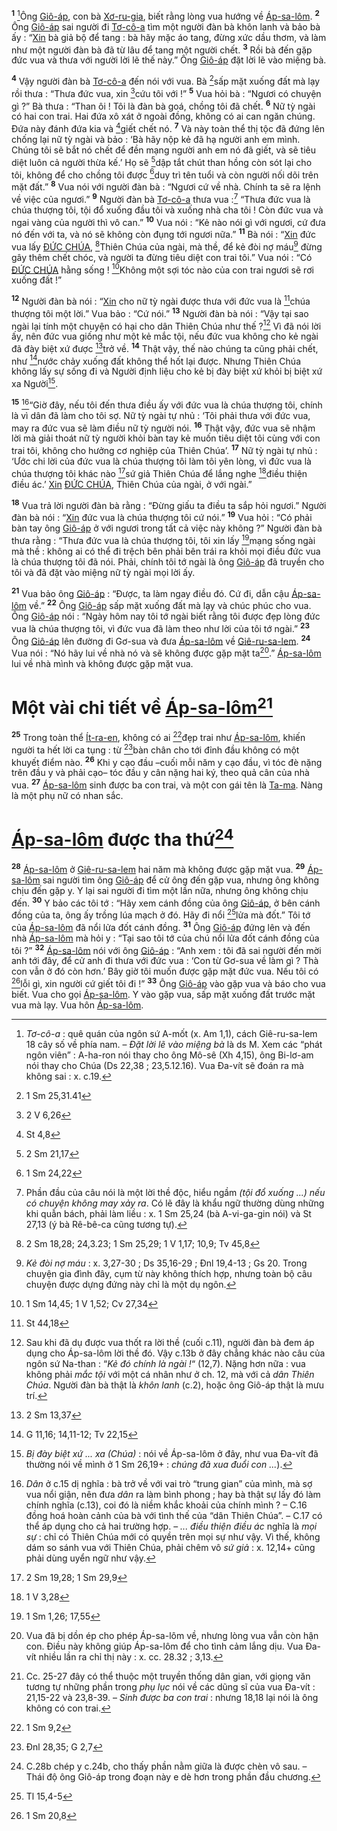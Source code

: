 <sup><b>1</b></sup> [^1-45e5bc6a-8ba7-4172-949a-7b17020372ea]Ông [Giô-áp](), con bà [Xơ-ru-gia](), biết rằng lòng vua hướng về [Áp-sa-lôm](). <sup><b>2</b></sup> Ông [Giô-áp]() sai người đi [Tơ-cô-a]() tìm một người đàn bà khôn lanh và bảo bà ấy : “[Xin]() bà giả bộ để tang : bà hãy mặc áo tang, đừng xức dầu thơm, và làm như một người đàn bà đã từ lâu để tang một người chết. <sup><b>3</b></sup> Rồi bà đến gặp đức vua và thưa với người lời lẽ thế này.” Ông [Giô-áp]() đặt lời lẽ vào miệng bà.

<sup><b>4</b></sup> Vậy người đàn bà [Tơ-cô-a]() đến nói với vua. Bà [^1@-45e5bc6a-8ba7-4172-949a-7b17020372ea]sấp mặt xuống đất mà lạy rồi thưa : “Thưa đức vua, xin [^2@-45e5bc6a-8ba7-4172-949a-7b17020372ea]cứu tôi với !” <sup><b>5</b></sup> Vua hỏi bà : “Ngươi có chuyện gì ?” Bà thưa : “Than ôi ! Tôi là đàn bà goá, chồng tôi đã chết. <sup><b>6</b></sup> Nữ tỳ ngài có hai con trai. Hai đứa xô xát ở ngoài đồng, không có ai can ngăn chúng. Đứa này đánh đứa kia và [^3@-45e5bc6a-8ba7-4172-949a-7b17020372ea]giết chết nó. <sup><b>7</b></sup> Và này toàn thể thị tộc đã đứng lên chống lại nữ tỳ ngài và bảo : ‘Bà hãy nộp kẻ đã hạ người anh em mình. Chúng tôi sẽ bắt nó chết để đền mạng người anh em nó đã giết, và sẽ tiêu diệt luôn cả người thừa kế.’ Họ sẽ [^4@-45e5bc6a-8ba7-4172-949a-7b17020372ea]dập tắt chút than hồng còn sót lại cho tôi, không để cho chồng tôi được [^5@-45e5bc6a-8ba7-4172-949a-7b17020372ea]duy trì tên tuổi và còn người nối dõi trên mặt đất.” <sup><b>8</b></sup> Vua nói với người đàn bà : “Ngươi cứ về nhà. Chính ta sẽ ra lệnh về việc của ngươi.” <sup><b>9</b></sup> Người đàn bà [Tơ-cô-a]() thưa vua :[^2-45e5bc6a-8ba7-4172-949a-7b17020372ea] “Thưa đức vua là chúa thượng tôi, tội đổ xuống đầu tôi và xuống nhà cha tôi ! Còn đức vua và ngai vàng của người thì vô can.” <sup><b>10</b></sup> Vua nói : “Kẻ nào nói gì với ngươi, cứ đưa nó đến với ta, và nó sẽ không còn đụng tới ngươi nữa.” <sup><b>11</b></sup> Bà nói : “[Xin]() đức vua lấy [ĐỨC CHÚA](), [^6@-45e5bc6a-8ba7-4172-949a-7b17020372ea]Thiên Chúa của ngài, mà thề, để kẻ đòi nợ máu[^3-45e5bc6a-8ba7-4172-949a-7b17020372ea] đừng gây thêm chết chóc, và người ta đừng tiêu diệt con trai tôi.” Vua nói : “Có [ĐỨC CHÚA]() hằng sống ! [^7@-45e5bc6a-8ba7-4172-949a-7b17020372ea]Không một sợi tóc nào của con trai ngươi sẽ rơi xuống đất !”

<sup><b>12</b></sup> Người đàn bà nói : “[Xin]() cho nữ tỳ ngài được thưa với đức vua là [^8@-45e5bc6a-8ba7-4172-949a-7b17020372ea]chúa thượng tôi một lời.” Vua bảo : “Cứ nói.” <sup><b>13</b></sup> Người đàn bà nói : “Vậy tại sao ngài lại tính một chuyện có hại cho dân Thiên Chúa như thế ?[^4-45e5bc6a-8ba7-4172-949a-7b17020372ea] Vì đã nói lời ấy, nên đức vua giống như một kẻ mắc tội, nếu đức vua không cho kẻ ngài đã đày biệt xứ được [^9@-45e5bc6a-8ba7-4172-949a-7b17020372ea]trở về. <sup><b>14</b></sup> Thật vậy, thế nào chúng ta cũng phải chết, như [^10@-45e5bc6a-8ba7-4172-949a-7b17020372ea]nước chảy xuống đất không thể hốt lại được. Nhưng Thiên Chúa không lấy sự sống đi và Người định liệu cho kẻ bị đày biệt xứ khỏi bị biệt xứ xa Người[^5-45e5bc6a-8ba7-4172-949a-7b17020372ea].

<sup><b>15</b></sup> [^6-45e5bc6a-8ba7-4172-949a-7b17020372ea]“Giờ đây, nếu tôi đến thưa điều ấy với đức vua là chúa thượng tôi, chính là vì dân đã làm cho tôi sợ. Nữ tỳ ngài tự nhủ : ‘Tôi phải thưa với đức vua, may ra đức vua sẽ làm điều nữ tỳ người nói. <sup><b>16</b></sup> Thật vậy, đức vua sẽ nhậm lời mà giải thoát nữ tỳ người khỏi bàn tay kẻ muốn tiêu diệt tôi cùng với con trai tôi, không cho hưởng cơ nghiệp của Thiên Chúa’. <sup><b>17</b></sup> Nữ tỳ ngài tự nhủ : ‘Ước chi lời của đức vua là chúa thượng tôi làm tôi yên lòng, vì đức vua là chúa thượng tôi khác nào [^11@-45e5bc6a-8ba7-4172-949a-7b17020372ea]sứ giả Thiên Chúa để lắng nghe [^12@-45e5bc6a-8ba7-4172-949a-7b17020372ea]điều thiện điều ác.’ [Xin]() [ĐỨC CHÚA](), Thiên Chúa của ngài, ở với ngài.”

<sup><b>18</b></sup> Vua trả lời người đàn bà rằng : “Đừng giấu ta điều ta sắp hỏi ngươi.” Người đàn bà nói : “[Xin]() đức vua là chúa thượng tôi cứ nói.” <sup><b>19</b></sup> Vua hỏi : “Có phải bàn tay ông [Giô-áp]() ở với ngươi trong tất cả việc này không ?” Người đàn bà thưa rằng : “Thưa đức vua là chúa thượng tôi, tôi xin lấy [^13@-45e5bc6a-8ba7-4172-949a-7b17020372ea]mạng sống ngài mà thề : không ai có thể đi trệch bên phải bên trái ra khỏi mọi điều đức vua là chúa thượng tôi đã nói. Phải, chính tôi tớ ngài là ông [Giô-áp]() đã truyền cho tôi và đã đặt vào miệng nữ tỳ ngài mọi lời ấy.

<sup><b>21</b></sup> Vua bảo ông [Giô-áp]() : “Được, ta làm ngay điều đó. Cứ đi, dẫn cậu [Áp-sa-lôm]() về.” <sup><b>22</b></sup> Ông [Giô-áp]() sấp mặt xuống đất mà lạy và chúc phúc cho vua. Ông [Giô-áp]() nói : “Ngày hôm nay tôi tớ ngài biết rằng tôi được đẹp lòng đức vua là chúa thượng tôi, vì đức vua đã làm theo như lời của tôi tớ ngài.” <sup><b>23</b></sup> Ông [Giô-áp]() lên đường đi Gơ-sua và đưa [Áp-sa-lôm]() về [Giê-ru-sa-lem](). <sup><b>24</b></sup> Vua nói : “Nó hãy lui về nhà nó và sẽ không được gặp mặt ta[^8-45e5bc6a-8ba7-4172-949a-7b17020372ea].” [Áp-sa-lôm]() lui về nhà mình và không được gặp mặt vua.


# Một vài chi tiết về [Áp-sa-lôm]()[^9-45e5bc6a-8ba7-4172-949a-7b17020372ea]
<sup><b>25</b></sup> Trong toàn thể [Ít-ra-en](), không có ai [^16@-45e5bc6a-8ba7-4172-949a-7b17020372ea]đẹp trai như [Áp-sa-lôm](), khiến người ta hết lời ca tụng : từ [^17@-45e5bc6a-8ba7-4172-949a-7b17020372ea]bàn chân cho tới đỉnh đầu không có một khuyết điểm nào. <sup><b>26</b></sup> Khi y cạo đầu –cuối mỗi năm y cạo đầu, vì tóc đè nặng trên đầu y và phải cạo– tóc đầu y cân nặng hai ký, theo quả cân của nhà vua. <sup><b>27</b></sup> [Áp-sa-lôm]() sinh được ba con trai, và một con gái tên là [Ta-ma](). Nàng là một phụ nữ có nhan sắc.


# [Áp-sa-lôm]() được tha thứ[^10-45e5bc6a-8ba7-4172-949a-7b17020372ea]
<sup><b>28</b></sup> [Áp-sa-lôm]() ở [Giê-ru-sa-lem]() hai năm mà không được gặp mặt vua. <sup><b>29</b></sup> [Áp-sa-lôm]() sai người tìm ông [Giô-áp]() để cử ông đến gặp vua, nhưng ông không chịu đến gặp y. Y lại sai người đi tìm một lần nữa, nhưng ông không chịu đến. <sup><b>30</b></sup> Y bảo các tôi tớ : “Hãy xem cánh đồng của ông [Giô-áp](), ở bên cánh đồng của ta, ông ấy trồng lúa mạch ở đó. Hãy đi nổi [^18@-45e5bc6a-8ba7-4172-949a-7b17020372ea]lửa mà đốt.” Tôi tớ của [Áp-sa-lôm]() đã nổi lửa đốt cánh đồng. <sup><b>31</b></sup> Ông [Giô-áp]() đứng lên và đến nhà [Áp-sa-lôm]() mà hỏi y : “Tại sao tôi tớ của chú nổi lửa đốt cánh đồng của tôi ?” <sup><b>32</b></sup> [Áp-sa-lôm]() nói với ông [Giô-áp]() : “Anh xem : tôi đã sai người đến mời anh tới đây, để cử anh đi thưa với đức vua : ‘Con từ Gơ-sua về làm gì ? Thà con vẫn ở đó còn hơn.’ Bây giờ tôi muốn được gặp mặt đức vua. Nếu tôi có [^19@-45e5bc6a-8ba7-4172-949a-7b17020372ea]lỗi gì, xin người cứ giết tôi đi !” <sup><b>33</b></sup> Ông [Giô-áp]() vào gặp vua và báo cho vua biết. Vua cho gọi [Áp-sa-lôm](). Y vào gặp vua, sấp mặt xuống đất trước mặt vua mà lạy. Vua hôn [Áp-sa-lôm]().

[^1-45e5bc6a-8ba7-4172-949a-7b17020372ea]: *Tơ-cô-a* : quê quán của ngôn sứ A-mốt (x. Am 1,1), cách Giê-ru-sa-lem 18 cây số về phía nam. – *Đặt lời lẽ vào miệng bà* là ds M. Xem các “phát ngôn viên” : A-ha-ron nói thay cho ông Mô-sê (Xh 4,15), ông Bi-lơ-am nói thay cho Chúa (Ds 22,38 ; 23,5.12.16). Vua Đa-vít sẽ đoán ra mà không sai : x. c.19.
[^2-45e5bc6a-8ba7-4172-949a-7b17020372ea]: Phần đầu của câu nói là một lời thề độc, hiểu ngầm *(tội đổ xuống ...) nếu có chuyện không may xảy ra*. Có lẽ đây là khẩu ngữ thường dùng những khi quẫn bách, phải làm liều : x. 1 Sm 25,24 (bà A-vi-ga-gin nói) và St 27,13 (ý bà Rê-bê-ca cũng tương tự).
[^3-45e5bc6a-8ba7-4172-949a-7b17020372ea]: *Kẻ đòi nợ máu* : x. 3,27-30 ; Ds 35,16-29 ; Đnl 19,4-13 ; Gs 20. Trong chuyện gia đình đây, cụm từ này không thích hợp, nhưng toàn bộ câu chuyện được dựng đứng này chỉ là một dụ ngôn.
[^4-45e5bc6a-8ba7-4172-949a-7b17020372ea]: Sau khi đã dụ được vua thốt ra lời thề (cuối c.11), người đàn bà đem áp dụng cho Áp-sa-lôm lời thề đó. Vậy c.13b ở đây chẳng khác nào câu của ngôn sứ Na-than : “*Kẻ đó chính là ngài !*“ (12,7). Nặng hơn nữa : vua không phải *mắc tội* với một cá nhân như ở ch. 12, mà với cả *dân Thiên Chúa*. Người đàn bà thật là *khôn lanh* (c.2), hoặc ông Giô-áp thật là mưu trí.
[^5-45e5bc6a-8ba7-4172-949a-7b17020372ea]: *Bị đày biệt xứ ... xa (Chúa)* : nói về Áp-sa-lôm ở đây, như vua Đa-vít đã thường nói về mình ở 1 Sm 26,19+ : *chúng đã xua đuổi con ...*).
[^6-45e5bc6a-8ba7-4172-949a-7b17020372ea]: *Dân* ở c.15 dị nghĩa : bà trở về với vai trò “trung gian” của mình, mà sợ vua nổi giận, nên đưa *dân* ra làm bình phong ; hay bà thật sự lấy đó làm chính nghĩa (c.13), coi đó là niềm khắc khoải của chính mình ? – C.16 đồng hoá hoàn cảnh của bà với tình thế của “dân Thiên Chúa”. – C.17 có thể áp dụng cho cả hai trường hợp. – *... điều thiện điều ác* nghĩa là *mọi sự* : chỉ có Thiên Chúa mới có quyền trên mọi sự như vậy. Vì thế, không dám so sánh vua với Thiên Chúa, phải chêm vô *sứ giả* : x. 12,14+ cũng phải dùng uyển ngữ như vậy.
[^8-45e5bc6a-8ba7-4172-949a-7b17020372ea]: Vua đã bị dồn ép cho phép Áp-sa-lôm về, nhưng lòng vua vẫn còn hận con. Điều này không giúp Áp-sa-lôm để cho tình cảm lắng dịu. Vua Đa-vít nhiều lần ra chỉ thị này : x. cc. 28.32 ; 3,13.
[^9-45e5bc6a-8ba7-4172-949a-7b17020372ea]: Cc. 25-27 đây có thể thuộc một truyền thống dân gian, với giọng văn tương tự những phần trong *phụ lục* nói về các dũng sĩ của vua Đa-vít : 21,15-22 và 23,8-39. – *Sinh được ba con trai* : nhưng 18,18 lại nói là ông không có con trai.
[^10-45e5bc6a-8ba7-4172-949a-7b17020372ea]: C.28b chép y c.24b, cho thấy phần nằm giữa là được chèn vô sau. – Thái độ ông Giô-áp trong đoạn này e dè hơn trong phần đầu chương.
[^1@-45e5bc6a-8ba7-4172-949a-7b17020372ea]: 1 Sm 25,31.41
[^2@-45e5bc6a-8ba7-4172-949a-7b17020372ea]: 2 V 6,26
[^3@-45e5bc6a-8ba7-4172-949a-7b17020372ea]: St 4,8
[^4@-45e5bc6a-8ba7-4172-949a-7b17020372ea]: 2 Sm 21,17
[^5@-45e5bc6a-8ba7-4172-949a-7b17020372ea]: 1 Sm 24,22
[^6@-45e5bc6a-8ba7-4172-949a-7b17020372ea]: 2 Sm 18,28; 24,3.23; 1 Sm 25,29; 1 V 1,17; 10,9; Tv 45,8
[^7@-45e5bc6a-8ba7-4172-949a-7b17020372ea]: 1 Sm 14,45; 1 V 1,52; Cv 27,34
[^8@-45e5bc6a-8ba7-4172-949a-7b17020372ea]: St 44,18
[^9@-45e5bc6a-8ba7-4172-949a-7b17020372ea]: 2 Sm 13,37
[^10@-45e5bc6a-8ba7-4172-949a-7b17020372ea]: G 11,16; 14,11-12; Tv 22,15
[^11@-45e5bc6a-8ba7-4172-949a-7b17020372ea]: 2 Sm 19,28; 1 Sm 29,9
[^12@-45e5bc6a-8ba7-4172-949a-7b17020372ea]: 1 V 3,28
[^13@-45e5bc6a-8ba7-4172-949a-7b17020372ea]: 1 Sm 1,26; 17,55
[^16@-45e5bc6a-8ba7-4172-949a-7b17020372ea]: 1 Sm 9,2
[^17@-45e5bc6a-8ba7-4172-949a-7b17020372ea]: Đnl 28,35; G 2,7
[^18@-45e5bc6a-8ba7-4172-949a-7b17020372ea]: Tl 15,4-5
[^19@-45e5bc6a-8ba7-4172-949a-7b17020372ea]: 1 Sm 20,8